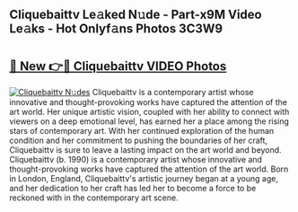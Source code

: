 ## Cliquebaittv Le𝚊ked N𝚞de - Part-x9M Video Le𝚊ks - Hot Onlyf𝚊ns Photos 3C3W9

# <h2><a href="http://ab23324.deff.icu/?id=Cliquebaittv">🔗 New 👉🔴 Cliquebaittv VIDEO Photos</a></h2>

[![Cliquebaittv N𝚞des](https://i.imgur.com/rIISA9y.gif)](http://ab23324.deff.icu/?id=Cliquebaittv)
Cliquebaittv is a contemporary artist whose innovative and thought-provoking works have captured the attention of the art world. Her unique artistic vision, coupled with her ability to connect with viewers on a deep emotional level, has earned her a place among the rising stars of contemporary art. With her continued exploration of the human condition and her commitment to pushing the boundaries of her craft, Cliquebaittv is sure to leave a lasting impact on the art world and beyond. Cliquebaittv (b. 1990) is a contemporary artist whose innovative and thought-provoking works have captured the attention of the art world. Born in London, England, Cliquebaittv's artistic journey began at a young age, and her dedication to her craft has led her to become a force to be reckoned with in the contemporary art scene.
